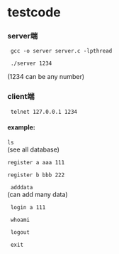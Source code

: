 # testcode

### server端

` gcc -o server server.c -lpthread`


` ./server 1234`

(1234 can be any number)

### client端

` telnet 127.0.0.1 1234`

#### example:

`ls`    
(see all database)

`register a aaa 111`

`register b bbb 222`

` adddata`    
(can add many data)

` login a 111`

` whoami`

` logout`

` exit`
